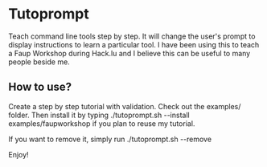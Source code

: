 Tutoprompt
==========

Teach command line tools step by step. It will change the user's prompt to display instructions to learn
a particular tool. I have been using this to teach a Faup Workshop during Hack.lu and I believe this can
be useful to many people beside me.

How to use?
-----------

Create a step by step tutorial with validation. Check out the examples/ folder. Then install it by typing
./tutoprompt.sh --install examples/faupworkshop if you plan to reuse my tutorial.

If you want to remove it, simply run ./tutoprompt.sh --remove

Enjoy!
